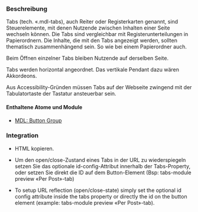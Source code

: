 ### Beschreibung

Tabs (tech. «.mdl-tabs), auch Reiter oder Registerkarten genannt, sind Steuerelemente, mit denen Nutzende zwischen Inhalten einer Seite wechseln können. Die Tabs sind vergleichbar mit Registerunterteilungen in Papierordnern. Die Inhalte, die mit den Tabs angezeigt werden, sollten thematisch zusammenhängend sein. So wie bei einem Papierordner auch. 

Beim Öffnen einzelner Tabs bleiben Nutzende auf derselben Seite.

Tabs werden horizontal angeordnet. Das vertikale Pendant dazu wären Akkordeons.

Aus Accessibility-Gründen müssen Tabs auf der Webseite zwingend mit der Tabulatortaste der Tastatur ansteuerbar sein.

#### Enthaltene Atome und Module
* <a href="../button_group/button_group.html">MDL: Button Group</a>

### Integration

* HTML kopieren.

* Um den open/close-Zustand eines Tabs in der URL zu wiederspiegeln setzen Sie das optionale id-config-Attribut innerhalb der Tabs-Property, oder setzen Sie direkt die ID auf dem Button-Element (Bsp: tabs-module preview «Per Post»-tab)

* To setup URL reflection (open/close-state) simply set the optional id config attribute inside the tabs property or directly the id on the button element (example: tabs-module preview «Per Post»-tab).
